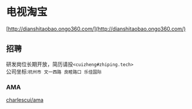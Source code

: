 # 电视淘宝

[http://dianshitaobao.ongo360.com/](http://dianshitaobao.ongo360.com/)

## 招聘

研发岗位长期开放，简历请投`<cuizheng#zhiping.tech>`
<br>
公司坐标:`杭州市 文一西路 良睦路口 乐佳国际`

### AMA

[charlescui/ama](https://github.com/charlescui/ama)
